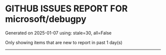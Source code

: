 
# GITHUB ISSUES REPORT FOR microsoft/debugpy


Generated on 2025-01-07 using: stale=30, all=False


Only showing items that are new to report in past 1 day(s)


---




















